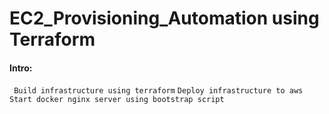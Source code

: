 # EC2_Provisioning_Automation using Terraform


#### Intro:
` Build infrastructure using terraform`
`Deploy infrastructure to aws`
`Start docker nginx server using bootstrap script `


